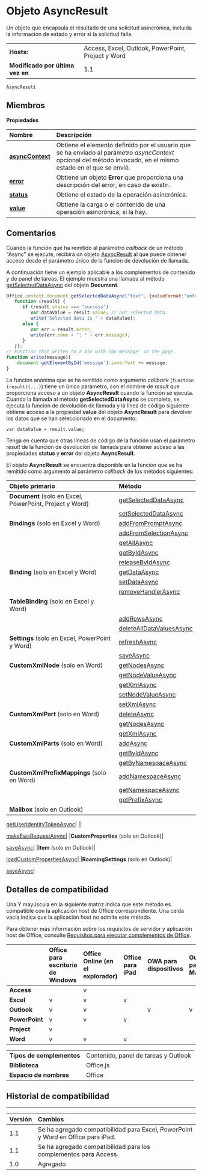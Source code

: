 
# <a name="asyncresult-object"></a>Objeto AsyncResult
Un objeto que encapsula el resultado de una solicitud asincrónica, incluida la información de estado y error si la solicitud falla.

|||
|:-----|:-----|
|**Hosts:**|Access, Excel, Outlook, PowerPoint, Project y Word|
|**Modificado por última vez en**|1.1|

```
AsyncResult
```


## <a name="members"></a>Miembros


**Propiedades**


|**Nombre**|**Descripción**|
|:-----|:-----|
|**[asyncContext](../../reference/shared/asyncresult.asynccontext.md)**|Obtiene el elemento definido por el usuario que se ha enviado al parámetro _asyncContext_ opcional del método invocado, en el mismo estado en el que se envió.|
|**[error](../../reference/shared/asyncresult.error.md)**|Obtiene un objeto **Error** que proporciona una descripción del error, en caso de existir.|
|**[status](../../reference/shared/asyncresult.status.md)**|Obtiene el estado de la operación asincrónica.|
|**[value](../../reference/shared/asyncresult.value.md)**|Obtiene la carga o el contenido de una operación asincrónica, si la hay.|

## <a name="remarks"></a>Comentarios

Cuando la función que ha remitido al parámetro _callback_ de un método "Async" se ejecute, recibirá un objeto [AsyncResult](../../reference/shared/asyncresult.md) al que puede obtener acceso desde el parámetro único de la función de devolución de llamada.

A continuación tiene un ejemplo aplicable a los complementos de contenido y de panel de tareas. El ejemplo muestra una llamada al método [getSelectedDataAsync](../../reference/shared/document.getselecteddataasync.md) del objeto **Document**.




```js
Office.context.document.getSelectedDataAsync("text", {valueFormat:"unformatted", filterType:"all"}, 
   function (result) {
      if (result.status === "success")      
         var dataValue = result.value; // Get selected data.
         write('Selected data is ' + dataValue);
      else {            
         var err = result.error; 
         write(err.name + ": " + err.message);
      }
   });
// Function that writes to a div with id='message' on the page.
function write(message){
    document.getElementById('message').innerText += message; 
}

```

La función anónima que se ha remitido como argumento _callback_ (`function (result){...}`) tiene un único parámetro, con el nombre de _result_ que proporciona acceso a un objeto **AsyncResult** cuando la función se ejecuta. Cuando la llamada al método **getSelectedDataAsync** se completa, se ejecuta la función de devolución de llamada y la línea de código siguiente obtiene acceso a la propiedad **value** del objeto **AsyncResult** para devolver los datos que se han seleccionado en el documento:

 `var dataValue = result.value;`

Tenga en cuenta que otras líneas de código de la función usan el parámetro _result_ de la función de devolución de llamada para obtener acceso a las propiedades **status** y **error** del objeto **AsyncResult**.

El objeto **AsyncResult** se encuentra disponible en la función que se ha remitido como argumento al parámetro _callback_ de los métodos siguientes:



|**Objeto primario**|**Método**|
|:-----|:-----|
|**Document** (solo en Excel, PowerPoint, Project y Word)|[getSelectedDataAsync](../../reference/shared/document.getselecteddataasync.md)|
||[setSelectedDataAsync](../../reference/shared/document.setselecteddataasync.md)|
|**Bindings** (solo en Excel y Word)|[addFromPromptAsync](../../reference/shared/bindings.addfrompromptasync.md)|
||[addFromSelectionAsync](../../reference/shared/bindings.addfromselectionasync.md)|
||[getAllAsync](../../reference/shared/bindings.getallasync.md)|
||[getByIdAsync](../../reference/shared/bindings.getbyidasync.md)|
||[releaseByIdAsync](../../reference/shared/bindings.releasebyidasync.md)|
|**Binding** (solo en Excel y Word)|[getDataAsync](../../reference/shared/binding.getdataasync.md)|
||[setDataAsync](../../reference/shared/binding.setdataasync.md)|
||[removeHandlerAsync](../../reference/shared/binding.removehandlerasync.md)|
|**TableBinding** (solo en Excel y Word)||
||[addRowsAsync](../../reference/shared/binding.tablebinding.addrowsasync.md)|
||[deleteAllDataValuesAsync](../../reference/shared/binding.tablebinding.deletealldatavaluesasync.md)|
|**Settings** (solo en Excel, PowerPoint y Word)|[refreshAsync](../../reference/shared/settings.refreshasync.md)|
||[saveAsync](../../reference/shared/settings.saveasync.md)|
|**CustomXmlNode** (solo en Word)|[getNodesAsync](../../reference/shared/customxmlnode.getnodesasync.md)|
||[getNodeValueAsync](../../reference/shared/customxmlnode.getnodevalueasync.md)|
||[getXmlAsync](../../reference/shared/customxmlnode.getxmlasync.md)|
||[setNodeValueAsync](../../reference/shared/customxmlnode.setnodevalueasync.md)|
||[setXmlAsync](../../reference/shared/customxmlnode.setxmlasync.md)|
|**CustomXmlPart** (solo en Word)|[deleteAsync](../../reference/shared/customxmlpart.deleteasync.md)|
||[getNodesAsync](../../reference/shared/customxmlpart.getnodesasync.md)|
||[getXmlAsync](../../reference/shared/customxmlpart.getxmlasync.md)|
|**CustomXmlParts** (solo en Word)|[addAsync](../../reference/shared/customxmlparts.addasync.md)|
||[getByIdAsync](../../reference/shared/customxmlparts.getbyidasync.md)|
||[getByNamespaceAsync](../../reference/shared/customxmlparts.getbynamespaceasync.md)|
|**CustomXmlPrefixMappings** (solo en Word)|[addNamespaceAsync](../../reference/shared/customxmlprefixmappings.addnamespaceasync.md)|
||[getNamespaceAsync](../../reference/shared/customxmlprefixmappings.getnamespaceasync.md)|
||[getPrefixAsync](../../reference/shared/customxmlprefixmappings.getprefixasync.md)|
|**Mailbox** (solo en Outlook)|
  [getUserIdentityTokenAsync](http://msdn.microsoft.com/library/c658518b-6867-41a0-99cf-810303e4c539%28Office.15%29.aspx)|
||
  [makeEwsRequestAsync](http://msdn.microsoft.com/library/2ec380e0-4a67-4146-92a6-6a39f65dc6f2%28Office.15%29.aspx)|
|**CustomProperties** (solo en Outlook)|
  [saveAsync](http://msdn.microsoft.com/library/690d5aa9-62b5-4e5c-9548-62dfdbb5fa56%28Office.15%29.aspx)|
|**Item** (solo en Outlook)|
  [loadCustomPropertiesAsync](http://msdn.microsoft.com/library/dfbec151-8ea7-4915-b723-09ea1396a261%28Office.15%29.aspx)|
|**RoamingSettings** (solo en Outlook)|
  [saveAsync](http://msdn.microsoft.com/library/a616f71c-a447-423f-a0d2-e9d6f1ac32f8%28Office.15%29.aspx)|

## <a name="support-details"></a>Detalles de compatibilidad


Una Y mayúscula en la siguiente matriz indica que este método es compatible con la aplicación host de Office correspondiente. Una celda vacía indica que la aplicación host no admite este método.

Para obtener más información sobre los requisitos de servidor y aplicación host de Office, consulte [Requisitos para ejecutar complementos de Office](../../docs/overview/requirements-for-running-office-add-ins.md).



| |**Office para escritorio de Windows**|**Office Online (en el explorador)**|**Office para iPad**|**OWA para dispositivos**|**Outlook para Mac**|
|:-----|:-----|:-----|:-----|:-----|:-----|
|**Access**||v||||
|**Excel**|v|v|v|||
|**Outlook**|v|v||v|v|
|**PowerPoint**|v|v|v|||
|**Project**|v|||||
|**Word**|v|v|v|||

|||
|:-----|:-----|
|**Tipos de complementos**|Contenido, panel de tareas y Outlook|
|**Biblioteca**|Office.js|
|**Espacio de nombres**|Office|

## <a name="support-history"></a>Historial de compatibilidad



****


|**Versión**|**Cambios**|
|:-----|:-----|
|1.1|Se ha agregado compatibilidad para Excel, PowerPoint y Word en Office para iPad.|
|1.1|Se ha agregado compatibilidad para los complementos para Access.|
|1.0|Agregado|
